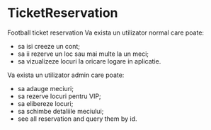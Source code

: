 # TicketReservation

Football ticket reservation
Va exista un utilizator normal care poate: 
- sa isi creeze un cont; 
- sa ii rezerve un loc sau mai multe la un meci; 
- sa vizualizeze locuri la oricare logare in aplicatie.

Va exista un utilizator admin care poate: 
- sa adauge meciuri; 
- sa rezerve locuri pentru VIP; 
- sa elibereze locuri; 
- sa schimbe detaliile meciului;
- see all reservation and query them by id.
